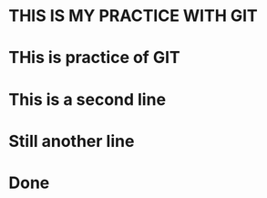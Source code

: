 # THIS IS MY PRACTICE WITH GIT

# THis is practice of GIT
# This is a second line
# Still another line
# Done 
